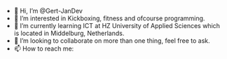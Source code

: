 - 👋 Hi, I’m @Gert-JanDev
- 👀 I’m interested in Kickboxing, fitness and ofcourse programming.
- 🌱 I’m currently learning ICT at HZ University of Applied Sciences which is located in Middelburg, Netherlands.
- 💞️ I’m looking to collaborate on more than one thing, feel free to ask.
- 📫 How to reach me:

<!---
Gert-JanDev/Gert-JanDev is a ✨ special ✨ repository because its `README.md` (this file) appears on your GitHub profile.
You can click the Preview link to take a look at your changes.
--->
